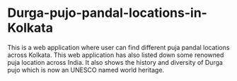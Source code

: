 # Durga-pujo-pandal-locations-in-Kolkata
This is a web application where user can find different puja pandal locations across Kolkata. This web application has also listed down some renowned puja location across India. It also shows the history and diversity of Durga pujo which is now an UNESCO named world heritage.
